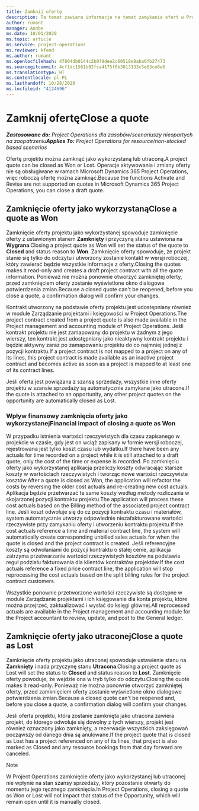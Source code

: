 ```yaml
---
title: Zamknij ofertę
description: Ta temat zawiera informacje na temat zamykania ofert w Project Operations.
author: rumant
manager: Annbe
ms.date: 10/01/2020
ms.topic: article
ms.service: project-operations
ms.reviewer: kfend
ms.author: rumant
ms.openlocfilehash: 47804db0144c2b0f9dee2c60518e8aba6fb27473
ms.sourcegitcommit: 4cf1dc1561b92fca4175f0b3813133c5e63ce8e6
ms.translationtype: HT
ms.contentlocale: pl-PL
ms.lasthandoff: 10/28/2020
ms.locfileid: "4124696"
---
```

# <a name="close-a-quote"></a><span data-ttu-id="30a97-103">Zamknij ofertę</span><span class="sxs-lookup"><span data-stu-id="30a97-103">Close a quote</span></span>

<span data-ttu-id="30a97-104">_**Zastosowane do:** Project Operations dla zasobów/scenariuszy nieopartych na zaopatrzeniu_</span><span class="sxs-lookup"><span data-stu-id="30a97-104">_**Applies To:** Project Operations for resource/non-stocked based scenarios_</span></span>

<span data-ttu-id="30a97-105">Ofertę projektu można zamknąć jako wykorzystaną lub utraconą.</span><span class="sxs-lookup"><span data-stu-id="30a97-105">A project quote can be closed as Won or Lost.</span></span> <span data-ttu-id="30a97-106">Operacje aktywowania i zmiany oferty nie są obsługiwane w ramach Microsoft Dynamics 365 Project Operations, więc roboczą ofertę można zamknąć.</span><span class="sxs-lookup"><span data-stu-id="30a97-106">Because the functions Activate and Revise are not supported on quotes in Microsoft Dynamics 365 Project Operations, you can close a draft quote.</span></span>

## <a name="close-a-quote-as-won"></a><span data-ttu-id="30a97-107">Zamknięcie oferty jako wykorzystaną</span><span class="sxs-lookup"><span data-stu-id="30a97-107">Close a quote as Won</span></span>

<span data-ttu-id="30a97-108">Zamknięcie oferty projektu jako wykorzystanej spowoduje zamknięcie oferty z ustawionym stanem **Zamknięty** i przyczyną stanu ustawiona na **Wygrana**.</span><span class="sxs-lookup"><span data-stu-id="30a97-108">Closing a project quote as Won will set the status of the quote to **Closed** and status reason to **Won**.</span></span> <span data-ttu-id="30a97-109">Zamknięcie oferty spowoduje, że projekt stanie się tylko do odczytu i utworzony zostanie kontakt w wersji roboczej, który zawierać będzie wszystkie informacje z oferty.</span><span class="sxs-lookup"><span data-stu-id="30a97-109">Closing the quotes makes it read-only and creates a draft project contract with all the quote information.</span></span> <span data-ttu-id="30a97-110">Ponieważ nie można ponownie otworzyć zamkniętej oferty, przed zamknięciem oferty zostanie wyświetlone okno dialogowe potwierdzenia zmian.</span><span class="sxs-lookup"><span data-stu-id="30a97-110">Because a closed quote can't be reopened, before you close a quote, a confirmation dialog will confirm your changes.</span></span>

<span data-ttu-id="30a97-111">Kontrakt utworzony na podstawie oferty projektu jest udostępniany również w module Zarządzanie projektami i księgowości w Project Operations.</span><span class="sxs-lookup"><span data-stu-id="30a97-111">The project contract created from a project quote is also made available in the Project management and accounting module of Project Operations.</span></span> <span data-ttu-id="30a97-112">Jeśli kontrakt projektu nie jest zamapowany do projektu w żadnym z jego wierszy, ten kontrakt jest udostępniany jako nieaktywny kontrakt projektu i będzie aktywny zaraz po zamapowaniu projektu do co najmniej jednej z pozycji kontraktu.</span><span class="sxs-lookup"><span data-stu-id="30a97-112">If a project contract is not mapped to a project on any of its lines, this project contract is made available as an inactive project contract and becomes active as soon as a project is mapped to at least one of its contract lines.</span></span>

<span data-ttu-id="30a97-113">Jeśli oferta jest powiązana z szansą sprzedaży, wszystkie inne oferty projektu w szansie sprzedaży są automatycznie zamykane jako utracone.</span><span class="sxs-lookup"><span data-stu-id="30a97-113">If the quote is attached to an opportunity, any other project quotes on the opportunity are automatically closed as Lost.</span></span>

### <a name="financial-impact-of-closing-a-quote-as-won"></a><span data-ttu-id="30a97-114">Wpływ finansowy zamknięcia oferty jako wykorzystanej</span><span class="sxs-lookup"><span data-stu-id="30a97-114">Financial impact of closing a quote as Won</span></span>

<span data-ttu-id="30a97-115">W przypadku istnienia wartości rzeczywistych dla czasu zapisanego w projekcie w czasie, gdy jest on wciąż zapisany w formie wersji roboczej, rejestrowana jest tylko koszt czasu lub wydatku.</span><span class="sxs-lookup"><span data-stu-id="30a97-115">If there have been any actuals for time recorded on a project while it is still attached to a draft quote, only the cost of the time or expense is recorded.</span></span> <span data-ttu-id="30a97-116">Po zamknięciu oferty jako wykorzystanej aplikacja przeliczy koszty odwracając starsze koszty w wartościach rzeczywistych i tworząc nowe wartości rzeczywiste kosztów.</span><span class="sxs-lookup"><span data-stu-id="30a97-116">After a quote is closed as Won, the application will refactor the costs by reversing the older cost actuals and re-creating new cost actuals.</span></span> <span data-ttu-id="30a97-117">Aplikacja będzie przetwarzać te same koszty według metody rozliczania w skojarzonej pozycji kontraktu projektu.</span><span class="sxs-lookup"><span data-stu-id="30a97-117">The application will process these cost actuals based on the Billing method of the associated project contract line.</span></span> <span data-ttu-id="30a97-118">Jeśli koszt odwołuje się do cz pozycji kontraktu czasu i materiałów, system automatycznie utworzy odpowiednie niezafakturowane wartości rzeczywiste przy zamykaniu oferty i utworzeniu kontraktu projektu.</span><span class="sxs-lookup"><span data-stu-id="30a97-118">If the cost actuals reference a time and material contract line, the system will automatically create corresponding unbilled sales actuals for when the quote is closed and the project contract is created.</span></span> <span data-ttu-id="30a97-119">Jeśli referencyjne koszty są odwołaniami do pozycji kontraktu o stałej cenie, aplikacja zatrzyma przetwarzanie wartości rzeczywistych kosztów na podstawie reguł podziału fakturowania dla klientów kontraktów projektów.</span><span class="sxs-lookup"><span data-stu-id="30a97-119">If the cost actuals reference a fixed price contract line, the application will stop reprocessing the cost actuals based on the split billing rules for the project contract customers.</span></span>

<span data-ttu-id="30a97-120">Wszystkie ponownie przetworzone wartości rzeczywiste są dostępne w module Zarządzanie projektami i ich księgowanie dla konta projektu, które można przejrzeć, zaktualizować i wysłać do księgi głównej.</span><span class="sxs-lookup"><span data-stu-id="30a97-120">All reprocessed actuals are available in the Project management and accounting module for the Project accountant to review, update, and post to the General ledger.</span></span> 

## <a name="close-a-quote-as-lost"></a><span data-ttu-id="30a97-121">Zamknięcie oferty jako utraconej</span><span class="sxs-lookup"><span data-stu-id="30a97-121">Close a quote as Lost</span></span>

<span data-ttu-id="30a97-122">Zamknięcie oferty projektu jako utraconej spowoduje ustawienie stanu na **Zamknięty** i nada przyczynę stanu **Utracona**.</span><span class="sxs-lookup"><span data-stu-id="30a97-122">Closing a project quote as Lost will set the status to **Closed** and status reason to **Lost**.</span></span> <span data-ttu-id="30a97-123">Zamknięcie oferty powoduje, że wejdzie ona w tryb tylko do odczytu.</span><span class="sxs-lookup"><span data-stu-id="30a97-123">Closing the quote makes it read-only.</span></span> <span data-ttu-id="30a97-124">Ponieważ nie można ponownie otworzyć zamkniętej oferty, przed zamknięciem oferty zostanie wyświetlone okno dialogowe potwierdzenia zmian.</span><span class="sxs-lookup"><span data-stu-id="30a97-124">Because a closed quote can't be reopened and, before you close a quote, a confirmation dialog will confirm your changes.</span></span>

<span data-ttu-id="30a97-125">Jeśli oferta projektu, która zostanie zamknięta jako utracona zawiera projekt, do którego odwołuje się dowolny z tych wierszy, projekt jest również oznaczony jako zamknięty, a rezerwacje wszystkich zaksięgowań począwszy od danego dnia są anulowane.</span><span class="sxs-lookup"><span data-stu-id="30a97-125">If the project quote that is closed as Lost has a project referenced on any of its lines, that project is also marked as Closed and any resource bookings from that day forward are canceled.</span></span>

> [!NOTE]
> <span data-ttu-id="30a97-126">W Project Operations zamknięcie oferty jako wykorzystanej lub utraconej nie wpłynie na stan szansy sprzedaży, który pozostanie otwarty do momentu jego ręcznego zamknięcia.</span><span class="sxs-lookup"><span data-stu-id="30a97-126">In Project Operations, closing a quote as Won or Lost will not impact that status of the Opportunity, which will remain open until it is manually closed.</span></span>

